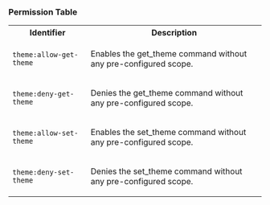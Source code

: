 
### Permission Table 

<table>
<tr>
<th>Identifier</th>
<th>Description</th>
</tr>


<tr>
<td>

`theme:allow-get-theme`

</td>
<td>

Enables the get_theme command without any pre-configured scope.

</td>
</tr>

<tr>
<td>

`theme:deny-get-theme`

</td>
<td>

Denies the get_theme command without any pre-configured scope.

</td>
</tr>

<tr>
<td>

`theme:allow-set-theme`

</td>
<td>

Enables the set_theme command without any pre-configured scope.

</td>
</tr>

<tr>
<td>

`theme:deny-set-theme`

</td>
<td>

Denies the set_theme command without any pre-configured scope.

</td>
</tr>
</table>
